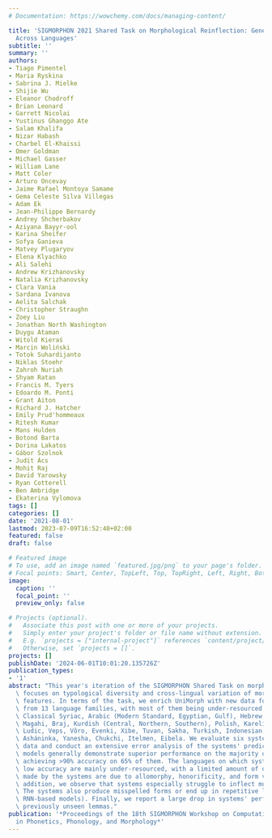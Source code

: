 ```yaml
---
# Documentation: https://wowchemy.com/docs/managing-content/

title: 'SIGMORPHON 2021 Shared Task on Morphological Reinflection: Generalization
  Across Languages'
subtitle: ''
summary: ''
authors:
- Tiago Pimentel
- Maria Ryskina
- Sabrina J. Mielke
- Shijie Wu
- Eleanor Chodroff
- Brian Leonard
- Garrett Nicolai
- Yustinus Ghanggo Ate
- Salam Khalifa
- Nizar Habash
- Charbel El-Khaissi
- Omer Goldman
- Michael Gasser
- William Lane
- Matt Coler
- Arturo Oncevay
- Jaime Rafael Montoya Samame
- Gema Celeste Silva Villegas
- Adam Ek
- Jean-Philippe Bernardy
- Andrey Shcherbakov
- Aziyana Bayyr-ool
- Karina Sheifer
- Sofya Ganieva
- Matvey Plugaryov
- Elena Klyachko
- Ali Salehi
- Andrew Krizhanovsky
- Natalia Krizhanovsky
- Clara Vania
- Sardana Ivanova
- Aelita Salchak
- Christopher Straughn
- Zoey Liu
- Jonathan North Washington
- Duygu Ataman
- Witold Kieraś
- Marcin Woliński
- Totok Suhardijanto
- Niklas Stoehr
- Zahroh Nuriah
- Shyam Ratan
- Francis M. Tyers
- Edoardo M. Ponti
- Grant Aiton
- Richard J. Hatcher
- Emily Prud'hommeaux
- Ritesh Kumar
- Mans Hulden
- Botond Barta
- Dorina Lakatos
- Gábor Szolnok
- Judit Ács
- Mohit Raj
- David Yarowsky
- Ryan Cotterell
- Ben Ambridge
- Ekaterina Vylomova
tags: []
categories: []
date: '2021-08-01'
lastmod: 2023-07-09T16:52:40+02:00
featured: false
draft: false

# Featured image
# To use, add an image named `featured.jpg/png` to your page's folder.
# Focal points: Smart, Center, TopLeft, Top, TopRight, Left, Right, BottomLeft, Bottom, BottomRight.
image:
  caption: ''
  focal_point: ''
  preview_only: false

# Projects (optional).
#   Associate this post with one or more of your projects.
#   Simply enter your project's folder or file name without extension.
#   E.g. `projects = ["internal-project"]` references `content/project/deep-learning/index.md`.
#   Otherwise, set `projects = []`.
projects: []
publishDate: '2024-06-01T10:01:20.135726Z'
publication_types:
- '1'
abstract: "This year's iteration of the SIGMORPHON Shared Task on morphological reinflection\
  \ focuses on typological diversity and cross-lingual variation of morphosyntactic\
  \ features. In terms of the task, we enrich UniMorph with new data for 32 languages\
  \ from 13 language families, with most of them being under-resourced: Kunwinjku,\
  \ Classical Syriac, Arabic (Modern Standard, Egyptian, Gulf), Hebrew, Amharic, Aymara,\
  \ Magahi, Braj, Kurdish (Central, Northern, Southern), Polish, Karelian, Livvi,\
  \ Ludic, Veps, Võro, Evenki, Xibe, Tuvan, Sakha, Turkish, Indonesian, Kodi, Seneca,\
  \ Asháninka, Yanesha, Chukchi, Itelmen, Eibela. We evaluate six systems on the new\
  \ data and conduct an extensive error analysis of the systems' predictions. Transformer-based\
  \ models generally demonstrate superior performance on the majority of languages,\
  \ achieving >90% accuracy on 65% of them. The languages on which systems yielded\
  \ low accuracy are mainly under-resourced, with a limited amount of data. Most errors\
  \ made by the systems are due to allomorphy, honorificity, and form variation. In\
  \ addition, we observe that systems especially struggle to inflect multiword lemmas.\
  \ The systems also produce misspelled forms or end up in repetitive loops (e.g.,\
  \ RNN-based models). Finally, we report a large drop in systems' performance on\
  \ previously unseen lemmas."
publication: '*Proceedings of the 18th SIGMORPHON Workshop on Computational Research
  in Phonetics, Phonology, and Morphology*'
---
```

